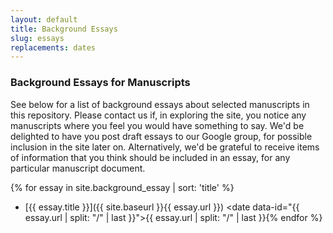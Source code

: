 ```yaml
---
layout: default
title: Background Essays
slug: essays
replacements: dates
---
```


### Background Essays for Manuscripts

See below for a list of background essays about selected manuscripts in this repository. Please contact us if, in exploring the site, you notice any manuscripts where you feel you would have something to say. We'd be delighted to have you post draft essays to our Google group, for possible inclusion in the site later on. Alternatively, we'd be grateful to receive items of information that you think should be included in an essay, for any particular manuscript document.

<listing></listing>
{% for essay in site.background_essay | sort: 'title' %}
- [{{ essay.title }}]({{ site.baseurl }}{{ essay.url }}) <date data-id="{{ essay.url | split: "/" | last }}">{{ essay.url | split: "/" | last }}</date>{% endfor %}

